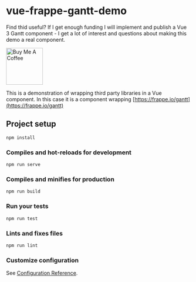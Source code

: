 # vue-frappe-gantt-demo

Find thid useful? If I get enough funding I will implement and publish a Vue 3 Gantt component - I get a lot of interest and questions about making this demo a real component.

<a href="https://www.buymeacoffee.com/lloyd" target="_blank"><img src="https://cdn.buymeacoffee.com/buttons/v2/default-yellow.png" alt="Buy Me A Coffee" style="width: 100px !important;" ></a>

This is a demonstration of wrapping third party libraries in a Vue component. In this case it is a component wrapping [https://frappe.io/gantt](https://frappe.io/gantt)

## Project setup
```
npm install
```

### Compiles and hot-reloads for development
```
npm run serve
```

### Compiles and minifies for production
```
npm run build
```

### Run your tests
```
npm run test
```

### Lints and fixes files
```
npm run lint
```

### Customize configuration
See [Configuration Reference](https://cli.vuejs.org/config/).
